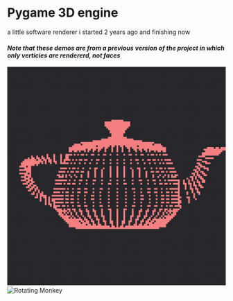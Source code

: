 # Pygame 3D engine

a little software renderer i started 2 years ago and finishing now 

#### *Note that these demos are from a previous version of the project in which only verticies are rendererd, not faces*
![Teapot](https://github.com/SyrupOnWaffles/3DPygameRenderTest/blob/main/Teapot%20Demo.gif?raw=true)
![Rotating Monkey](https://github.com/SyrupOnWaffles/3DPygameRenderTest/blob/main/Rotation%20Demo.gif?raw=true)
